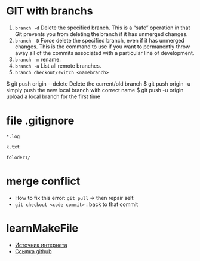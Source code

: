 # GIT with branchs

1. ```branch -d```   Delete the specified branch. This is a “safe” operation in that Git prevents you from deleting the branch if it has unmerged changes.
2. ```branch -D```   Force delete the specified branch, even if it has unmerged changes. This is the command to use if you want to permanently throw away all of the commits associated with a particular line of development.
3. ```branch -m```   rename.
4. ```branch -a```   List all remote branches.
5. ```branch checkout/switch <namebranch>```

$ git push origin --delete <oldname> Delete the current/old branch
$ git push origin -u <newname> simply push the new local branch with correct name
$ git push -u origin <local-branch> upload a local branch for the first time

# file .gitignore
``*.log``

``k.txt``

``foloder1/``

# merge conflict
- How to fix this error:   ```git pull``` => then repair self.
- ```git checkout <code commit>``` : back to that commit
    
# learnMakeFile
- [Источник интернета](https://makefiletutorial.com/)
- [Ссылка github](https://github.com/dok2003/basics-graphics-music/blob/main/boards/karnix_ecp5_yosys/Makefile)
